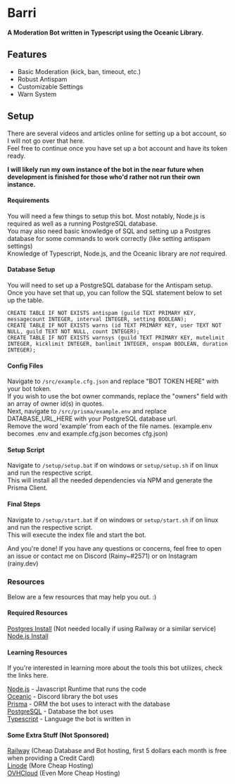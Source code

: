 # Barri

**A Moderation Bot written in Typescript using the Oceanic Library.**

## Features

- Basic Moderation (kick, ban, timeout, etc.)
- Robust Antispam
- Customizable Settings
- Warn System

## Setup

There are several videos and articles online for setting up a bot account, so I will not go over that here.\
Feel free to continue once you have set up a bot account and have its token ready.

**I will likely run my own instance of the bot in the near future when development is finished for those who'd rather not run their own instance.**

#### Requirements

You will need a few things to setup this bot. Most notably, Node.js is required as well as a running PostgreSQL database.\
You may also need basic knowledge of SQL and setting up a Postgres database for some commands to work correctly (like setting antispam settings)\
Knowledge of Typescript, Node.js, and the Oceanic library are *not* required.

#### Database Setup

You will need to set up a PostgreSQL database for the Antispam setup.\
Once you have set that up, you can follow the SQL statement below to set up the table.

```
CREATE TABLE IF NOT EXISTS antispam (guild TEXT PRIMARY KEY, messagecount INTEGER, interval INTEGER, setting BOOLEAN);
CREATE TABLE IF NOT EXISTS warns (id TEXT PRIMARY KEY, user TEXT NOT NULL, guild TEXT NOT NULL, count INTEGER);
CREATE TABLE IF NOT EXISTS warnsys (guild TEXT PRIMARY KEY, mutelimit INTEGER, kicklimit INTEGER, banlimit INTEGER, onspam BOOLEAN, duration INTEGER);
```

#### Config Files

Navigate to `/src/example.cfg.json` and replace "BOT TOKEN HERE" with your bot token.\
If you wish to use the bot owner commands, replace the "owners" field with an array of owner id(s) in quotes.\
Next, navigate to `/src/prisma/example.env` and replace DATABASE_URL_HERE with your PostgreSQL database url.\
Remove the word 'example' from each of the file names. (example.env becomes .env and example.cfg.json becomes cfg.json)

#### Setup Script

Navigate to `/setup/setup.bat` if on windows or `setup/setup.sh` if on linux and run the respective script.\
This will install all the needed dependencies via NPM and generate the Prisma Client.

#### Final Steps

Navigate to `/setup/start.bat` if on windows or `setup/start.sh` if on linux and run the respective script.\
This will execute the index file and start the bot.

And you're done! If you have any questions or concerns, feel free to open an issue or contact me on Discord (Rainy~#2571) or on Instagram (rainy.dev)

### Resources

Below are a few resources that may help you out. :)

#### Required Resources

[Postgres Install](https://www.postgresql.org/download/) (Not needed locally if using Railway or a similar service)\
[Node.js Install](https://nodejs.org/en/download/)

#### Learning Resources

If you're interested in learning more about the tools this bot utilizes, check the links here.

[Node.js](https://nodejs.org/en/) - Javascript Runtime that runs the code\
[Oceanic](https://github.com/OceanicJS/Oceanic) - Discord library the bot uses\
[Prisma](https://www.prisma.io/) - ORM the bot uses to interact with the database\
[PostgreSQL](https://www.postgresql.org/) - Database the bot uses\
[Typescript](https://www.typescriptlang.org/) - Language the bot is written in

#### Some Extra Stuff (Not Sponsored)

[Railway](https://www.railway.app) (Cheap Database and Bot hosting, first 5 dollars each month is free when providing a Credit Card)\
[Linode](https://www.linode.com/) (More Cheap Hosting)\
[OVHCloud](https://us.ovhcloud.com/) (Even More Cheap Hosting)
